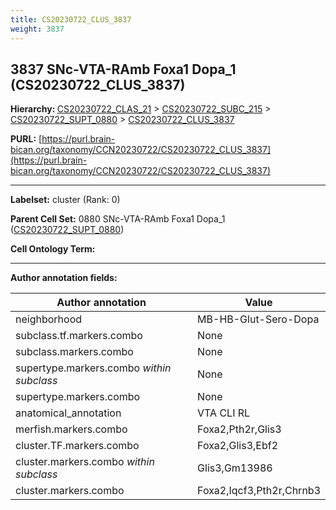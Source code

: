 ```yaml
---
title: CS20230722_CLUS_3837
weight: 3837
---
```

## 3837 SNc-VTA-RAmb Foxa1 Dopa_1 (CS20230722_CLUS_3837)
<b>Hierarchy: </b>
[CS20230722_CLAS_21](../CS20230722_CLAS_21) >
[CS20230722_SUBC_215](../CS20230722_SUBC_215) >
[CS20230722_SUPT_0880](../CS20230722_SUPT_0880) >
[CS20230722_CLUS_3837](../CS20230722_CLUS_3837)

**PURL:** [https://purl.brain-bican.org/taxonomy/CCN20230722/CS20230722_CLUS_3837](https://purl.brain-bican.org/taxonomy/CCN20230722/CS20230722_CLUS_3837)

---


**Labelset:** cluster (Rank: 0)

**Parent Cell Set:** 0880 SNc-VTA-RAmb Foxa1 Dopa_1 ([CS20230722_SUPT_0880](../CS20230722_SUPT_0880))



**Cell Ontology Term:** 

[MARKER GENES.]: #


---

[TRANSFERRED ANNOTATIONS.]: #


[AUTHOR ANNOTATION FIELDS.]: #


**Author annotation fields:**

| Author annotation | Value |
|-------------------|-------|
|neighborhood|MB-HB-Glut-Sero-Dopa|
|subclass.tf.markers.combo|None|
|subclass.markers.combo|None|
|supertype.markers.combo _within subclass_|None|
|supertype.markers.combo|None|
|anatomical_annotation|VTA CLI RL|
|merfish.markers.combo|Foxa2,Pth2r,Glis3|
|cluster.TF.markers.combo|Foxa2,Glis3,Ebf2|
|cluster.markers.combo _within subclass_|Glis3,Gm13986|
|cluster.markers.combo|Foxa2,Iqcf3,Pth2r,Chrnb3|

